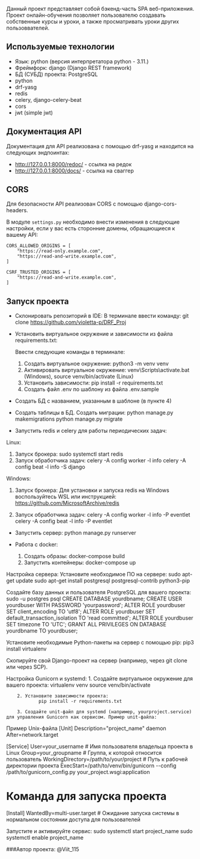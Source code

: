 Данный проект представляет собой бэкенд-часть SPA веб-приложения.
Проект онлайн-обучения позволяет пользователю создавать собственные курсы и уроки, 
а также просматривать уроки других пользоввателей.

## Используемые технологии

  * Язык: python (версия интерпретатора python - 3.11.)
  * Фреймфорк: django (Django REST framework)
  * БД (СУБД) проекта: PostgreSQL
  * python
  * drf-yasg
  * redis
  * celery, django-celery-beat
  * cors
  * jwt (simple jwt)


## Документация API
Документация для API реализована с помощью drf-yasg и находится на следующих эндпоинтах:
* http://127.0.0.1:8000/redoc/ - ссылка на редок
* http://127.0.0.1:8000/docs/ - ссылка на сваггер

## CORS
Для безопасности API реализован CORS с помощью django-cors-headers. 

В модуле ``settings.py`` необходимо внести изменения в следующие настройки, 
если у вас есть сторонние домены, обращающиеся к вашему API:

```
CORS_ALLOWED_ORIGINS = [
    "https://read-only.example.com",
    "https://read-and-write.example.com",
]

CSRF_TRUSTED_ORIGINS = [
    "https://read-and-write.example.com",
]
```

## Запуск проекта
* Склонировать репозиторий в IDE: 
   В терминале ввести команду: git clone https://github.com/violetta-p/DRF_Proj

* Установить виртуальное окружение и зависимости из файла requirements.txt:

  Ввести следующие команды в терминале:
  1. Создать виртуальное окружение: python3 -m venv venv
  2. Активировать виртуальное окружение: venv\Scripts\activate.bat (Windows), 
                                         source venv/bin/activate (Linux)
  3. Установить зависимости: pip install -r requirements.txt 
  4. Создать файл .env по шаблону из файла .env.sample

* Создать БД с названием, указанным в шаблоне (в пункте 4)

* Создать таблицы в БД. Создать миграции:
      python manage.py makemigrations
      python manage.py migrate

* Запустить redis и celery для работы периодических задач:

Linux:
1. Запуск брокера: 
 sudo systemctl start redis
2. Запуск обработчика задач:
 celery -A config worker -l info
 celery -A config beat -l info -S django

Windows:

1. Запуск брокера: 
 Для установки и запуска redis на Windows воспользуйтесь WSL 
 или инструкцией: https://github.com/MicrosoftArchive/redis

2. Запуск обработчика задач:
 celery -A config worker -l info -P eventlet
 celery -A config beat -l info -P eventlet


* Запустить сервер: python manage.py runserver

* Работа с docker:
  1. Создать образы: docker-compose build
  2. Запустить контейнеры: docker-compose up

Настройка сервера:
    Установите необходимое ПО на сервере:
        sudo apt-get update
        sudo apt-get install postgresql postgresql-contrib python3-pip
    
Создайте базу данных и пользователя PostgreSQL для вашего проекта:
        sudo -u postgres psql
        CREATE DATABASE yourdbname;
        CREATE USER yourdbuser WITH PASSWORD 'yourpassword';
        ALTER ROLE yourdbuser SET client_encoding TO 'utf8';
        ALTER ROLE yourdbuser SET default_transaction_isolation TO 'read committed';
        ALTER ROLE yourdbuser SET timezone TO 'UTC';
        GRANT ALL PRIVILEGES ON DATABASE yourdbname TO yourdbuser;

Установите необходимые Python-пакеты на сервер с помощью pip:
        pip3 install virtualenv

Скопируйте свой Django-проект на сервер (например, через git clone или через SCP).

Настройка Gunicorn и systemd:
        1. Создайте виртуальное окружение для вашего проекта:
                virtualenv venv
                source venv/bin/activate

        2. Установите зависимости проекта:
                pip install -r requirements.txt

        3. Создайте unit-файл для systemd (например, yourproject.service) для управления Gunicorn как сервисом. Пример unit-файла:

Пример Unix-файла
[Unit]
Description="project_name" daemon
After=network.target

[Service]
User=your_username # Имя пользователя владельца проекта в Linux
Group=your_groupname # Группа, к которой относится пользователь
WorkingDirectory=/path/to/your/project # Путь к рабочей директории проекта
ExecStart=/path/to/venv/bin/gunicorn --config /path/to/gunicorn_config.py your_project.wsgi:application
# Команда для запуска проекта

[Install]
WantedBy=multi-user.target # Ожидание запуска системы в нормальном состоянии доступа для пользователей


Запустите и активируйте сервис:
sudo systemctl start project_name
sudo systemctl enable project_name


###Автор проекта:
@Viit_115


